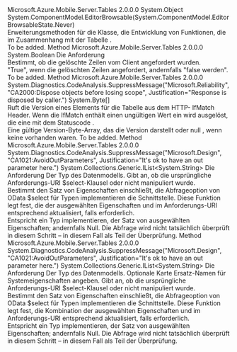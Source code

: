 <Type Name="TableHttpRequestMessageExtensions" FullName="System.Net.Http.TableHttpRequestMessageExtensions">
  <TypeSignature Language="C#" Value="public static class TableHttpRequestMessageExtensions" />
  <TypeSignature Language="ILAsm" Value=".class public auto ansi abstract sealed beforefieldinit TableHttpRequestMessageExtensions extends System.Object" />
  <TypeSignature Language="DocId" Value="T:System.Net.Http.TableHttpRequestMessageExtensions" />
  <TypeSignature Language="VB.NET" Value="Public Module TableHttpRequestMessageExtensions" />
  <TypeSignature Language="F#" Value="type TableHttpRequestMessageExtensions = class" />
  <AssemblyInfo>
    <AssemblyName>Microsoft.Azure.Mobile.Server.Tables</AssemblyName>
    <AssemblyVersion>2.0.0.0</AssemblyVersion>
  </AssemblyInfo>
  <Base>
    <BaseTypeName>System.Object</BaseTypeName>
  </Base>
  <Interfaces />
  <Attributes>
    <Attribute>
      <AttributeName>System.ComponentModel.EditorBrowsable(System.ComponentModel.EditorBrowsableState.Never)</AttributeName>
    </Attribute>
  </Attributes>
  <Docs>
    <summary>
            Erweiterungsmethoden für die <see cref="T:System.Net.Http.HttpRequestMessage" /> Klasse, die Entwicklung von Funktionen, die im Zusammenhang mit der Tabelle <see cref="T:Microsoft.Azure.Mobile.Server.TableController`1" />.
            </summary>
    <remarks>To be added.</remarks>
  </Docs>
  <Members>
    <Member MemberName="AreDeletedRowsRequested">
      <MemberSignature Language="C#" Value="public static bool AreDeletedRowsRequested (this System.Net.Http.HttpRequestMessage request);" />
      <MemberSignature Language="ILAsm" Value=".method public static hidebysig bool AreDeletedRowsRequested(class System.Net.Http.HttpRequestMessage request) cil managed" />
      <MemberSignature Language="DocId" Value="M:System.Net.Http.TableHttpRequestMessageExtensions.AreDeletedRowsRequested(System.Net.Http.HttpRequestMessage)" />
      <MemberSignature Language="VB.NET" Value="&lt;Extension()&gt;&#xA;Public Function AreDeletedRowsRequested (request As HttpRequestMessage) As Boolean" />
      <MemberSignature Language="F#" Value="static member AreDeletedRowsRequested : System.Net.Http.HttpRequestMessage -&gt; bool" Usage="System.Net.Http.TableHttpRequestMessageExtensions.AreDeletedRowsRequested request" />
      <MemberType>Method</MemberType>
      <AssemblyInfo>
        <AssemblyName>Microsoft.Azure.Mobile.Server.Tables</AssemblyName>
        <AssemblyVersion>2.0.0.0</AssemblyVersion>
      </AssemblyInfo>
      <ReturnValue>
        <ReturnType>System.Boolean</ReturnType>
      </ReturnValue>
      <Parameters>
        <Parameter Name="request" Type="System.Net.Http.HttpRequestMessage" RefType="this" />
      </Parameters>
      <Docs>
        <param name="request">Die <see cref="T:System.Net.Http.HttpRequestMessage" />Anforderung</param>
        <summary>
            Bestimmt, ob die gelöschte Zeilen vom Client angefordert wurden.
            </summary>
        <returns>"True", wenn die gelöschten Zeilen angefordert, andernfalls "false werden".</returns>
        <remarks>To be added.</remarks>
      </Docs>
    </Member>
    <Member MemberName="GetVersionFromIfMatch">
      <MemberSignature Language="C#" Value="public static byte[] GetVersionFromIfMatch (this System.Net.Http.HttpRequestMessage request);" />
      <MemberSignature Language="ILAsm" Value=".method public static hidebysig unsigned int8[] GetVersionFromIfMatch(class System.Net.Http.HttpRequestMessage request) cil managed" />
      <MemberSignature Language="DocId" Value="M:System.Net.Http.TableHttpRequestMessageExtensions.GetVersionFromIfMatch(System.Net.Http.HttpRequestMessage)" />
      <MemberSignature Language="VB.NET" Value="&lt;Extension()&gt;&#xA;Public Function GetVersionFromIfMatch (request As HttpRequestMessage) As Byte()" />
      <MemberSignature Language="F#" Value="static member GetVersionFromIfMatch : System.Net.Http.HttpRequestMessage -&gt; byte[]" Usage="System.Net.Http.TableHttpRequestMessageExtensions.GetVersionFromIfMatch request" />
      <MemberType>Method</MemberType>
      <AssemblyInfo>
        <AssemblyName>Microsoft.Azure.Mobile.Server.Tables</AssemblyName>
        <AssemblyVersion>2.0.0.0</AssemblyVersion>
      </AssemblyInfo>
      <Attributes>
        <Attribute>
          <AttributeName>System.Diagnostics.CodeAnalysis.SuppressMessage("Microsoft.Reliability", "CA2000:Dispose objects before losing scope", Justification="Response is disposed by caller.")</AttributeName>
        </Attribute>
      </Attributes>
      <ReturnValue>
        <ReturnType>System.Byte[]</ReturnType>
      </ReturnValue>
      <Parameters>
        <Parameter Name="request" Type="System.Net.Http.HttpRequestMessage" RefType="this" />
      </Parameters>
      <Docs>
        <param name="request"></param>
        <summary>
            Ruft die Version eines Elements für die Tabelle aus dem HTTP- <c>IfMatch</c> Header. Wenn die <c>IfMatch</c> enthält einen ungültigen Wert ein <see cref="T:System.Web.Http.HttpResponseException" /> wird ausgelöst, die eine <see cref="T:System.Net.Http.HttpResponseMessage" /> mit dem Statuscode <see cref="F:System.Net.HttpStatusCode.BadRequest" />.
            </summary>
        <returns>Eine gültige Version-Byte-Array, das die Version darstellt oder <c>null</c> , wenn keine vorhanden waren.</returns>
        <remarks>To be added.</remarks>
      </Docs>
    </Member>
    <Member MemberName="SetSelectedProperties">
      <MemberSignature Language="C#" Value="public static System.Collections.Generic.IList&lt;string&gt; SetSelectedProperties (this System.Net.Http.HttpRequestMessage request, Type data, out bool isModified);" />
      <MemberSignature Language="ILAsm" Value=".method public static hidebysig class System.Collections.Generic.IList`1&lt;string&gt; SetSelectedProperties(class System.Net.Http.HttpRequestMessage request, class System.Type data, [out] bool&amp; isModified) cil managed" />
      <MemberSignature Language="DocId" Value="M:System.Net.Http.TableHttpRequestMessageExtensions.SetSelectedProperties(System.Net.Http.HttpRequestMessage,System.Type,System.Boolean@)" />
      <MemberSignature Language="VB.NET" Value="&lt;Extension()&gt;&#xA;Public Function SetSelectedProperties (request As HttpRequestMessage, data As Type, ByRef isModified As Boolean) As IList(Of String)" />
      <MemberSignature Language="F#" Value="static member SetSelectedProperties : System.Net.Http.HttpRequestMessage * Type *  -&gt; System.Collections.Generic.IList&lt;string&gt;" Usage="System.Net.Http.TableHttpRequestMessageExtensions.SetSelectedProperties (request, data, isModified)" />
      <MemberType>Method</MemberType>
      <AssemblyInfo>
        <AssemblyName>Microsoft.Azure.Mobile.Server.Tables</AssemblyName>
        <AssemblyVersion>2.0.0.0</AssemblyVersion>
      </AssemblyInfo>
      <Attributes>
        <Attribute>
          <AttributeName>System.Diagnostics.CodeAnalysis.SuppressMessage("Microsoft.Design", "CA1021:AvoidOutParameters", Justification="It's ok to have an out parameter here.")</AttributeName>
        </Attribute>
      </Attributes>
      <ReturnValue>
        <ReturnType>System.Collections.Generic.IList&lt;System.String&gt;</ReturnType>
      </ReturnValue>
      <Parameters>
        <Parameter Name="request" Type="System.Net.Http.HttpRequestMessage" RefType="this" />
        <Parameter Name="data" Type="System.Type" />
        <Parameter Name="isModified" Type="System.Boolean&amp;" RefType="out" />
      </Parameters>
      <Docs>
        <param name="request">Die <see cref="T:System.Net.Http.HttpRequestMessage" />Anforderung</param>
        <param name="data">Der Typ des Datenmodells.</param>
        <param name="isModified">Gibt an, ob die ursprüngliche Anforderungs-URI $select-Klausel oder nicht manipuliert wurde.</param>
        <summary>
            Bestimmt den Satz von Eigenschaften einschließt, die Abfrageoption von OData $select für Typen implementieren die <see cref="T:Microsoft.Azure.Mobile.Server.Tables.ITableData" /> Schnittstelle. Diese Funktion legt fest, die der ausgewählten Eigenschaften und im Anforderungs-URI entsprechend aktualisiert, falls erforderlich.
            </summary>
        <returns>Entspricht ein Typ implementieren, der Satz von ausgewählten Eigenschaften; andernfalls Null.</returns>
        <remarks>Die Abfrage wird nicht tatsächlich überprüft in diesem Schritt – in diesem Fall als Teil der <see cref="T:System.Web.Http.QueryableAttribute" /> Überprüfung.</remarks>
      </Docs>
    </Member>
    <Member MemberName="SetSelectedProperties">
      <MemberSignature Language="C#" Value="public static System.Collections.Generic.IList&lt;string&gt; SetSelectedProperties (this System.Net.Http.HttpRequestMessage request, Type data, System.Collections.Generic.IDictionary&lt;string,string&gt; systemPropertyMap, out bool isModified);" />
      <MemberSignature Language="ILAsm" Value=".method public static hidebysig class System.Collections.Generic.IList`1&lt;string&gt; SetSelectedProperties(class System.Net.Http.HttpRequestMessage request, class System.Type data, class System.Collections.Generic.IDictionary`2&lt;string, string&gt; systemPropertyMap, [out] bool&amp; isModified) cil managed" />
      <MemberSignature Language="DocId" Value="M:System.Net.Http.TableHttpRequestMessageExtensions.SetSelectedProperties(System.Net.Http.HttpRequestMessage,System.Type,System.Collections.Generic.IDictionary{System.String,System.String},System.Boolean@)" />
      <MemberSignature Language="VB.NET" Value="&lt;Extension()&gt;&#xA;Public Function SetSelectedProperties (request As HttpRequestMessage, data As Type, systemPropertyMap As IDictionary(Of String, String), ByRef isModified As Boolean) As IList(Of String)" />
      <MemberSignature Language="F#" Value="static member SetSelectedProperties : System.Net.Http.HttpRequestMessage * Type * System.Collections.Generic.IDictionary&lt;string, string&gt; *  -&gt; System.Collections.Generic.IList&lt;string&gt;" Usage="System.Net.Http.TableHttpRequestMessageExtensions.SetSelectedProperties (request, data, systemPropertyMap, isModified)" />
      <MemberType>Method</MemberType>
      <AssemblyInfo>
        <AssemblyName>Microsoft.Azure.Mobile.Server.Tables</AssemblyName>
        <AssemblyVersion>2.0.0.0</AssemblyVersion>
      </AssemblyInfo>
      <Attributes>
        <Attribute>
          <AttributeName>System.Diagnostics.CodeAnalysis.SuppressMessage("Microsoft.Design", "CA1021:AvoidOutParameters", Justification="It's ok to have an out parameter here.")</AttributeName>
        </Attribute>
      </Attributes>
      <ReturnValue>
        <ReturnType>System.Collections.Generic.IList&lt;System.String&gt;</ReturnType>
      </ReturnValue>
      <Parameters>
        <Parameter Name="request" Type="System.Net.Http.HttpRequestMessage" RefType="this" />
        <Parameter Name="data" Type="System.Type" />
        <Parameter Name="systemPropertyMap" Type="System.Collections.Generic.IDictionary&lt;System.String,System.String&gt;" />
        <Parameter Name="isModified" Type="System.Boolean&amp;" RefType="out" />
      </Parameters>
      <Docs>
        <param name="request">Die <see cref="T:System.Net.Http.HttpRequestMessage" />Anforderung</param>
        <param name="data">Der Typ des Datenmodells.</param>
        <param name="systemPropertyMap">Optionale Karte Ersatz-Namen für Systemeigenschaften angeben.</param>
        <param name="isModified">Gibt an, ob die ursprüngliche Anforderungs-URI $select-Klausel oder nicht manipuliert wurde.</param>
        <summary>
            Bestimmt den Satz von Eigenschaften einschließt, die Abfrageoption von OData $select für Typen implementieren die <see cref="T:Microsoft.Azure.Mobile.Server.Tables.ITableData" /> Schnittstelle. Diese Funktion legt fest, die Kombination der ausgewählten Eigenschaften und im Anforderungs-URI entsprechend aktualisiert, falls erforderlich.
            </summary>
        <returns>Entspricht ein Typ implementieren, der Satz von ausgewählten Eigenschaften; andernfalls Null.</returns>
        <remarks>Die Abfrage wird nicht tatsächlich überprüft in diesem Schritt – in diesem Fall als Teil der <see cref="T:System.Web.Http.QueryableAttribute" /> Überprüfung.</remarks>
      </Docs>
    </Member>
  </Members>
</Type>
